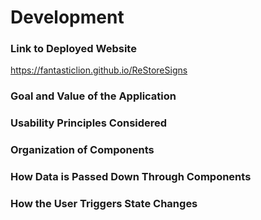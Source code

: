 # Development

### Link to Deployed Website
https://fantasticlion.github.io/ReStoreSigns

### Goal and Value of the Application

### Usability Principles Considered

### Organization of Components

### How Data is Passed Down Through Components

### How the User Triggers State Changes

